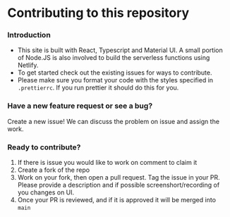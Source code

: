 # Contributing to this repository

### Introduction

-   This site is built with React, Typescript and Material UI. A small portion of Node.JS is also involved to build the serverless functions using Netlify.
-   To get started check out the existing issues for ways to contribute.
-   Please make sure you format your code with the styles specified in `.prettierrc`. If you run prettier it should do this for you.

### Have a new feature request or see a bug?

Create a new issue! We can discuss the problem on issue and assign the work.

### Ready to contribute?

1. If there is issue you would like to work on comment to claim it
2. Create a fork of the repo
3. Work on your fork, then open a pull request. Tag the issue in your PR. Please provide a description and if possible screenshort/recording of you changes on UI.
4. Once your PR is reviewed, and if it is approved it will be merged into `main`
